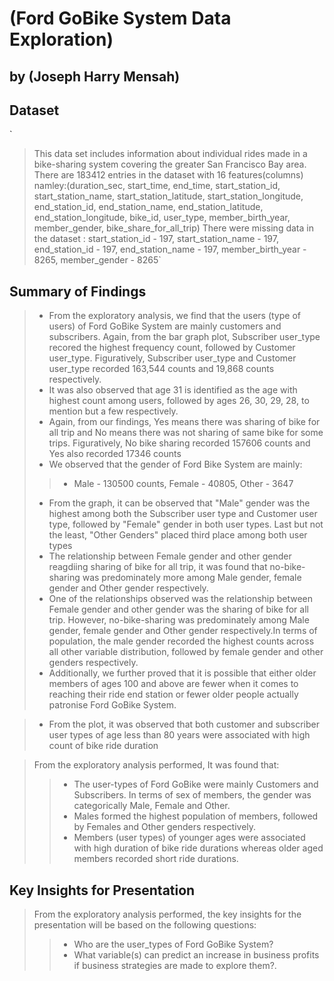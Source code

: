 # (Ford GoBike System Data Exploration)
## by (Joseph Harry Mensah)


## Dataset
`
> This data set includes information about individual rides made in a bike-sharing system covering the greater San Francisco Bay area. 
> There are 183412 entries in the dataset with 16 features(columns) namley:(duration_sec, start_time, end_time, start_station_id, start_station_name, start_station_latitude, start_station_longitude, end_station_id, end_station_name, end_station_latitude, end_station_longitude, bike_id, user_type, member_birth_year, member_gender, bike_share_for_all_trip)
> There were missing data in the dataset : start_station_id - 197, start_station_name - 197, end_station_id - 197, end_station_name - 197, member_birth_year - 8265, member_gender - 8265`



## Summary of Findings

> - From the exploratory analysis, we find that the users (type of users) of Ford GoBike System are mainly customers and subscribers. Again, from the bar graph plot, Subscriber user_type recored the highest frequency count, followed by Customer user_type. Figuratively, Subscriber user_type and Customer user_type recorded 163,544 counts and 19,868 counts respectively.
 > - It was also observed that age 31 is identified as the age with highest count among users, followed by ages 26, 30, 29, 28, to mention but a few respectively.
 > - Again, from our findings, Yes means there was sharing of bike for all trip and No means there was not sharing of same bike for some trips. Figuratively, No bike sharing recorded 157606 counts and Yes also recorded 17346 counts
 > - We observed that the gender of Ford Bike System are mainly:
>> - Male - 130500 counts, Female - 40805, Other - 3647
> - From the graph, it can be observed that "Male" gender was the highest among both the Subscriber user type and Customer user type, followed by "Female" gender in both user types. Last but not the least, "Other Genders" placed third place among both user types
> - The relationship between Female gender and other gender reagdiing sharing of bike for all trip, it was found that no-bike-sharing was predominately more among Male gender, female gender and Other gender respectively.
> - One of the relationships observed was the relationship between Female gender and other gender was the sharing of bike for all trip. However, no-bike-sharing was predominately among Male gender, female gender and Other gender respectively.In terms of population, the male gender recorded the highest counts across all other variable distribution, followed by female gender and other genders respectively.
> - Additionally, we further proved that it is possible that either older members of ages 100 and above are fewer when it comes to reaching their ride end station or fewer older people actually patronise Ford GoBike System. 

> - From the plot, it was observed that both customer and subscriber user types of age less than 80 years were associated with high count of bike ride duration



> From the exploratory analysis performed, It was found that:
>> - The user-types of Ford GoBike were mainly Customers and Subscribers. In terms of sex of members, the gender was categorically Male, Female and Other.
>> - Males formed the highest population of members, followed by Females and Other genders respectively.
>> - Members (user types) of younger ages were associated with high duration of bike ride durations whereas older aged members recorded short ride durations.


## Key Insights for Presentation


> From the exploratory analysis performed, the key insights for the presentation will be based on the following questions:
>> - Who are the user_types of Ford GoBike System?
>> - What variable(s) can predict an increase in business profits if business strategies are made to explore them?.

